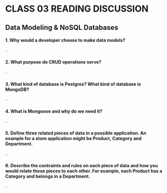 # CLASS 03 READING DISCUSSION 
## Data Modeling & NoSQL Databases

#### 1. Why would a developer choose to make data models?
    - 
#### 2. What purpose do CRUD operations serve?
    - 
#### 3. What kind of database is Postgres? What kind of database is MongoDB?
    -  
#### 4. What is Mongoose and why do we need it?
    - 
#### 5. Define three related pieces of data in a possible application. An example for a store application might be Product, Category and Department.
    -  
#### 6. Describe the contraints and rules on each piece of data and how you would relate these pieces to each other. For example, each Product has a Category and belongs in a Department.
    - 
